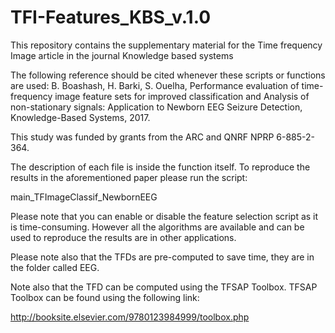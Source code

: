 # TFI-Features_KBS_v.1.0
This repository contains the supplementary material for the Time frequency Image article in the journal Knowledge based systems

The following reference should be cited whenever these scripts or functions are used:
B. Boashash, H. Barki, S. Ouelha, Performance evaluation of
time-frequency image feature sets for improved classification and
Analysis of non-stationary signals: Application to Newborn EEG Seizure
Detection, Knowledge-Based Systems, 2017.

This study was funded by grants from the ARC and QNRF NPRP 6-885-2-364.

The description of each file is inside the function itself.
To reproduce the results in the aforementioned paper please run the script:

main_TFImageClassif_NewbornEEG

Please note that you can enable or disable the feature selection script as it is 
time-consuming. However all the algorithms are available and can be used to reproduce
the results are in other applications.

Please note also that the TFDs are pre-computed to save time, they are in the folder called EEG.

Note also that the TFD can be computed using the TFSAP Toolbox.
TFSAP Toolbox can be found using the following link:

http://booksite.elsevier.com/9780123984999/toolbox.php
